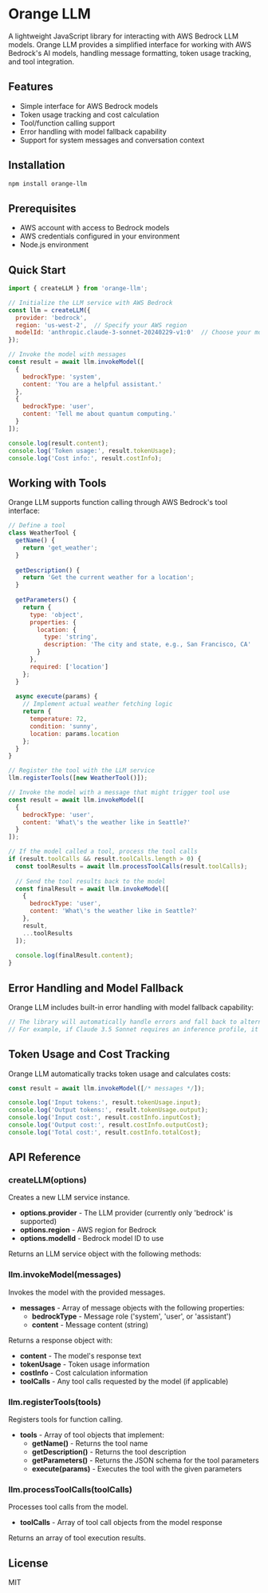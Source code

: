 # Orange LLM

A lightweight JavaScript library for interacting with AWS Bedrock LLM models. Orange LLM provides a simplified interface for working with AWS Bedrock's AI models, handling message formatting, token usage tracking, and tool integration.

## Features

- Simple interface for AWS Bedrock models
- Token usage tracking and cost calculation
- Tool/function calling support
- Error handling with model fallback capability
- Support for system messages and conversation context

## Installation

```bash
npm install orange-llm
```

## Prerequisites

- AWS account with access to Bedrock models
- AWS credentials configured in your environment
- Node.js environment

## Quick Start

```javascript
import { createLLM } from 'orange-llm';

// Initialize the LLM service with AWS Bedrock
const llm = createLLM({
  provider: 'bedrock',
  region: 'us-west-2',  // Specify your AWS region
  modelId: 'anthropic.claude-3-sonnet-20240229-v1:0'  // Choose your model
});

// Invoke the model with messages
const result = await llm.invokeModel([
  {
    bedrockType: 'system',
    content: 'You are a helpful assistant.'
  },
  {
    bedrockType: 'user',
    content: 'Tell me about quantum computing.'
  }
]);

console.log(result.content);
console.log('Token usage:', result.tokenUsage);
console.log('Cost info:', result.costInfo);
```

## Working with Tools

Orange LLM supports function calling through AWS Bedrock's tool interface:

```javascript
// Define a tool
class WeatherTool {
  getName() {
    return 'get_weather';
  }
  
  getDescription() {
    return 'Get the current weather for a location';
  }
  
  getParameters() {
    return {
      type: 'object',
      properties: {
        location: {
          type: 'string',
          description: 'The city and state, e.g., San Francisco, CA'
        }
      },
      required: ['location']
    };
  }
  
  async execute(params) {
    // Implement actual weather fetching logic
    return {
      temperature: 72,
      condition: 'sunny',
      location: params.location
    };
  }
}

// Register the tool with the LLM service
llm.registerTools([new WeatherTool()]);

// Invoke the model with a message that might trigger tool use
const result = await llm.invokeModel([
  {
    bedrockType: 'user',
    content: 'What\'s the weather like in Seattle?'
  }
]);

// If the model called a tool, process the tool calls
if (result.toolCalls && result.toolCalls.length > 0) {
  const toolResults = await llm.processToolCalls(result.toolCalls);
  
  // Send the tool results back to the model
  const finalResult = await llm.invokeModel([
    {
      bedrockType: 'user',
      content: 'What\'s the weather like in Seattle?'
    },
    result,
    ...toolResults
  ]);
  
  console.log(finalResult.content);
}
```

## Error Handling and Model Fallback

Orange LLM includes built-in error handling with model fallback capability:

```javascript
// The library will automatically handle errors and fall back to alternative models if needed
// For example, if Claude 3.5 Sonnet requires an inference profile, it will fall back to the specified fallback model
```

## Token Usage and Cost Tracking

Orange LLM automatically tracks token usage and calculates costs:

```javascript
const result = await llm.invokeModel([/* messages */]);

console.log('Input tokens:', result.tokenUsage.input);
console.log('Output tokens:', result.tokenUsage.output);
console.log('Input cost:', result.costInfo.inputCost);
console.log('Output cost:', result.costInfo.outputCost);
console.log('Total cost:', result.costInfo.totalCost);
```

## API Reference

### createLLM(options)

Creates a new LLM service instance.

- **options.provider** - The LLM provider (currently only 'bedrock' is supported)
- **options.region** - AWS region for Bedrock
- **options.modelId** - Bedrock model ID to use

Returns an LLM service object with the following methods:

### llm.invokeModel(messages)

Invokes the model with the provided messages.

- **messages** - Array of message objects with the following properties:
  - **bedrockType** - Message role ('system', 'user', or 'assistant')
  - **content** - Message content (string)

Returns a response object with:
- **content** - The model's response text
- **tokenUsage** - Token usage information
- **costInfo** - Cost calculation information
- **toolCalls** - Any tool calls requested by the model (if applicable)

### llm.registerTools(tools)

Registers tools for function calling.

- **tools** - Array of tool objects that implement:
  - **getName()** - Returns the tool name
  - **getDescription()** - Returns the tool description
  - **getParameters()** - Returns the JSON schema for the tool parameters
  - **execute(params)** - Executes the tool with the given parameters

### llm.processToolCalls(toolCalls)

Processes tool calls from the model.

- **toolCalls** - Array of tool call objects from the model response

Returns an array of tool execution results.

## License

MIT
